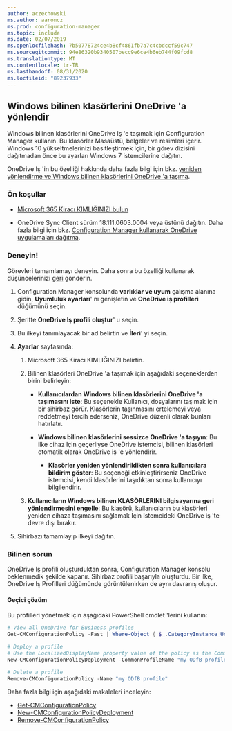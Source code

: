 ```yaml
---
author: aczechowski
ms.author: aaroncz
ms.prod: configuration-manager
ms.topic: include
ms.date: 02/07/2019
ms.openlocfilehash: 7b50778724ce4b8cf4861fb7a7c4cbdccf59c747
ms.sourcegitcommit: 94e86320b9340507becc9e6ce4b6eb744f09fcd8
ms.translationtype: MT
ms.contentlocale: tr-TR
ms.lasthandoff: 08/31/2020
ms.locfileid: "89237933"
---
```

## <a name="redirect-windows-known-folders-to-onedrive"></a><a name="bkmk_odfb"></a> Windows bilinen klasörlerini OneDrive 'a yönlendir
<!--3556021-->

Windows bilinen klasörlerini OneDrive Iş 'e taşımak için Configuration Manager kullanın. Bu klasörler Masaüstü, belgeler ve resimleri içerir. Windows 10 yükseltmelerinizi basitleştirmek için, bir görev dizisini dağıtmadan önce bu ayarları Windows 7 istemcilerine dağıtın. 

OneDrive Iş 'in bu özelliği hakkında daha fazla bilgi için bkz. [yeniden yönlendirme ve Windows bilinen klasörlerini OneDrive 'a taşıma](/onedrive/redirect-known-folders).


### <a name="prerequisites"></a>Ön koşullar

- [Microsoft 365 Kiracı KIMLIĞINIZI bulun](/onedrive/find-your-office-365-tenant-id)  

- OneDrive Sync Client sürüm 18.111.0603.0004 veya üstünü dağıtın. Daha fazla bilgi için bkz. [Configuration Manager kullanarak OneDrive uygulamaları dağıtma](/onedrive/deploy-on-windows).  


### <a name="try-it-out"></a>Deneyin!

Görevleri tamamlamayı deneyin. Daha sonra bu özelliği kullanarak düşüncelerinizi [geri](../../../../understand/find-help.md#product-feedback) gönderin.

1. Configuration Manager konsolunda **varlıklar ve uyum** çalışma alanına gidin, **Uyumluluk ayarları**' nı genişletin ve **OneDrive iş profilleri** düğümünü seçin.  

2. Şeritte **OneDrive Iş profili oluştur**' u seçin.  

3. Bu ilkeyi tanımlayacak bir ad belirtin ve **İleri**' yi seçin.  

4. **Ayarlar** sayfasında:

    1. Microsoft 365 Kiracı KIMLIĞINIZI belirtin.  

    2. Bilinen klasörleri OneDrive 'a taşımak için aşağıdaki seçeneklerden birini belirleyin:  

        - **Kullanıcılardan Windows bilinen klasörlerini OneDrive 'a taşımasını iste**: Bu seçenekle Kullanıcı, dosyalarını taşımak için bir sihirbaz görür. Klasörlerin taşınmasını ertelemeyi veya reddetmeyi tercih ederseniz, OneDrive düzenli olarak bunları hatırlatır.  

        - **Windows bilinen klasörlerini sessizce OneDrive 'a taşıyın**: Bu ilke cihaz Için geçerliyse OneDrive istemcisi, bilinen klasörleri otomatik olarak OneDrive iş 'e yönlendirir.  

            - **Klasörler yeniden yönlendirildikten sonra kullanıcılara bildirim göster**: Bu seçeneği etkinleştirirseniz OneDrive istemcisi, kendi klasörlerini taşıdıktan sonra kullanıcıyı bilgilendirir.  

    3. **Kullanıcıların Windows bilinen KLASÖRLERINI bilgisayarına geri yönlendirmesini engelle**: Bu klasörü, kullanıcıların bu klasörleri yeniden cihaza taşımasını sağlamak Için Istemcideki OneDrive iş 'te devre dışı bırakır.  

5. Sihirbazı tamamlayıp ilkeyi dağıtın.  


### <a name="known-issue"></a>Bilinen sorun

OneDrive Iş profili oluşturduktan sonra, Configuration Manager konsolu beklenmedik şekilde kapanır. Sihirbaz profili başarıyla oluşturdu. Bir ilke, OneDrive Iş Profilleri düğümünde görüntülenirken de aynı davranış oluşur. 

#### <a name="workaround"></a>Geçici çözüm
Bu profilleri yönetmek için aşağıdaki PowerShell cmdlet 'lerini kullanın:


```PowerShell
# View all OneDrive for Business profiles
Get-CMConfigurationPolicy -Fast | Where-Object { $_.CategoryInstance_UniqueIDs -eq "SettingsAndPolicy:SMS_OneDriveKnownFolderMigrationSettings" }

# Deploy a profile
# Use the LocalizedDisplayName property value of the policy as the CommonProfileName parameter.
New-CMConfigurationPolicyDeployment -CommonProfileName "my ODfB profile" -CollectionName "my collection"

# Delete a profile
Remove-CMConfigurationPolicy -Name "my ODfB profile"
```

Daha fazla bilgi için aşağıdaki makaleleri inceleyin:
- [Get-CMConfigurationPolicy](/powershell/module/configurationmanager/get-cmconfigurationpolicy?view=sccm-ps)
- [New-CMConfigurationPolicyDeployment](/powershell/module/ConfigurationManager/New-CMConfigurationPolicyDeployment?view=sccm-ps)
- [Remove-CMConfigurationPolicy](/powershell/module/configurationmanager/remove-cmconfigurationpolicy?view=sccm-ps)